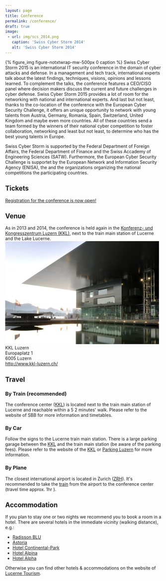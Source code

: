```yaml
---
layout: page
title: Conference
permalink: /conference/
draft: true
image:
 - url: img/scs_2014.png
   caption: 'Swiss Cyber Storm 2014'
   alt: 'Swiss Cyber Storm 2014'
---
```

{% figure_img figure-notxtwrap-mw-500px 0 caption %}
Swiss Cyber Storm 2015 is an international IT security conference in the domain of cyber attacks and defense.
In a management and tech track, international experts talk about the latest findings, techniques, visions, opinions and lessons learned. To complement the talks, the conference features a CEO/CISO panel where decision makers discuss the current and future challenges in cyber defense. Swiss Cyber Storm 2015 provides a lot of room for the networking with national and international experts. And last but not least, thanks to the co-location of the conference with the European Cyber Security Challenge, it offers an unique opportunity to network with young talents from Austria, Germany, Romania, Spain, Switzerland, United Kingdom and maybe even more countries. All of these countries send a team formed by the winners of their national cyber competition to foster collaboration, networking and least but not least, to determine who has the best young talents in Europe.

Swiss Cyber Storm is supported by the Federal Department of Foreign Affairs, the Federal Department of Finance and the Swiss Accademy of Engineering Sciences (SATW). Furthermore, the European Cyber Security Challenge is supportet by the European Network and Information Security Agency (ENISA), the  and the organizations organizing the national competitions the participating countries.

<h2>Tickets</h2>
<a href="http://www.eventbee.com/v/swisscyberstorm/event?eid=128221942" style="text-decoration: underline;">
Registration for the conference is now open!
</a>

<h2>Venue</h2>
 As in 2013 and 2014, the conference is held again in the 
 <a href="http://www.kkl-luzern.ch/" target="_blank">Konferenz- und Kongresszentrum
 Luzern (KKL)</a>, next to the train main station of Lucerne and the Lake Lucerne.

 <div class="row">
  <div class="col-md-7 col-xs-12">
   <img src="/img/venue/kkl_luzern.jpg"></td>
  </div>
  <div class="col-md-5 col-xs-12">
   KKL Luzern <br>
   Europaplatz 1 <br>
   6005 Luzern <br>
   <a href="http://www.kkl-luzern.ch/" target="_blank">http://www.kkl-luzern.ch/</a>
  </div>
 </div>

<h2>Travel</h2>

<h3>By Train (recommended)</h3>
The conference center (<a href="http://www.kkl-luzern.ch/" target="_blank">KKL</a>)
is located next to the train main station of Lucerne and reachable within a 5 2 minutes'
walk. Please refer to the website of SBB for more information and timetables.

<h3>By Car</h3>
Follow the signs to the Lucerne train main station. There is a large parking
garage between the <a href="http://www.kkl-luzern.ch/" target="_blank">KKL</a>
and the train main station (be aware of the parking fees). Please refer to the
website of the <a href="http://www.kkl-luzern.ch/" target="_blank">KKL</a> or
<a href="http://www.parking-luzern.ch/de/" target="_blank">Parking Luzern</a>
for more information.

<h3>By Plane</h3>
The closest international airport is located in Zurich
(<a href="http://www.zurich-airport.com/passengers-and-visitors" target="_blank">ZRH</a>).
It's recommended to take the <a href="https://www.sbb.ch/en/home.html" target="_blank">
train</a> from the airport to the conference center (travel time approx. 1hr ).

<h2>Accommodation</h2>
If you plan to stay one or two nights we recommend you to book a room in a hotel.
There are several hotels in the immediate vicinity (walking distance), e.g.:

* <a href="http://www.radissonblu.com/hotel-lucerne" target="_blank">Radisson BLU</a>
* <a href="http://www.astoria-luzern.ch/" target="_blank">Astoria</a>
* <a href="http://www.continental.ch/deu/default.shtml" target="_blank">Hotel Continental-Park</a>
* <a href="http://www.alpina-luzern.ch/" target="_blank">Hotel Alpina</a>
* <a href="http://www.hotelalpha.ch/" target="_blank">Hotel Alpha</a>

Otherwise you can find other hotels & accommodations on the website of 
<a href="http://www.luzern.com/en/" target="_blank">Lucerne Tourism</a>.

